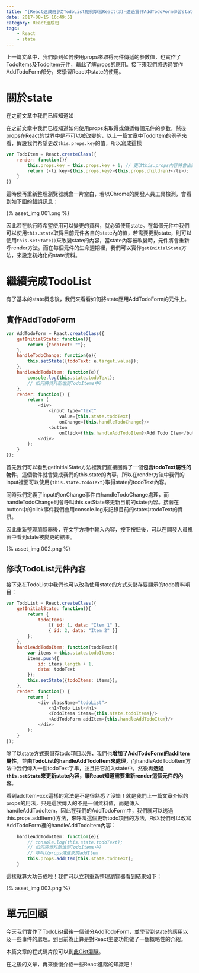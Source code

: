 ```yaml
---
title: "[React速成班]從TodoList範例學習React(3)-透過實作AddTodoForm學習state"
date: 2017-08-15 16:49:51
category: React速成班
tags:
    - React
    - state
---
```


上一篇文章中，我們學到如何使用props來取得元件傳遞的參數值，也實作了TodoItems及TodoItem元件，藉此了解props的應用。接下來我們將透過實作AddTodoForm部分，來學習React中state的使用。

<!-- more -->

# 關於state

在之前文章中我們已經知道如

在之前文章中我們已經知道如何使用props來取得或傳遞每個元件的參數，然後props在React的世界中是不可以被改變的，以上一篇文章中TodoItem的例子來看，假設我們希望更改`this.props.key`的值，所以寫成這樣

```javascript
var TodoItem = React.createClass({
    render: function(){
        this.props.key = this.props.key + 1; // 更改this.props內容將會出錯
        return (<li key={this.props.key}>{this.props.children}</li>);
    }
})
```

這時侯再重新整理瀏覽器就會一片空白，若以Chrome的開發人員工具檢測，會看到如下圖的錯誤訊息：

{% asset_img 001.png %}

因此若在執行時希望使用可以變更的資料，就必須使用state。在每個元件中我們可以使用`this.state`取得目前元件各自的state內的值，若需要更動state，則可以使用`this.setState()`來改變state的內容，當state內容被改變時，元件將會重新呼render方法。而在每個元件的生命週期裡，我們可以實作`getInitialState`方法，來設定初始化的state資料。

# 繼續完成TodoList

有了基本的state概念後，我們來看看如何將state應用AddTodoForm的元件上。

## 實作AddTodoForm

```javascript
var AddTodoForm = React.createClass({
    getInitialState: function(){
        return {todoText: ""};  
    },
    handleTodoChange: function(e){
        this.setState({todoText: e.target.value});        
    },
    handleAddTodoItem: function(e){
        console.log(this.state.todoText);
        // 如何將資料新增到TodoItems中?  
    },
    render: function() {
        return (
            <div>
                <input type="text" 
                    value={this.state.todoText} 
                    onChange={this.handleTodoChange}/>
                <button
                    onClick={this.handleAddTodoItem}>Add Todo Item</button>
            </div>
        );
    }
});
```
首先我們可以看到getInitialState方法裡我們直接回傳了一個**包含todoText屬性的物件**，這個物件就會變成我們的this.state的內容，所以在render方法中我們的input裡面可以使用`{this.state.todoText}`取得state的todoText內容。

同時我們定義了input的onChange事件由handleTodoChange處理，而handleTodoChange則會呼叫this.setState來更新目前的state內容。接著在button中的click事件我們會用console.log來記錄目前的state中todoText的資訊。

因此重新整理瀏覽器後，在文字方塊中輸入內容，按下按鈕後，可以在開發人員視窗中看到state被變更的結果。

{% asset_img 002.png %}

## 修改TodoList元件內容

接下來在TodoList中我們也可以改為使用state的方式來儲存要顯示的todo資料項目：

```javascript
var TodoList = React.createClass({
    getInitialState: function(){
        return {
            todoItems: 
                [{ id: 1, data: "Item 1" },
                { id: 2, data: "Item 2" }]
        };
    },
    handleAddTodoItem: function(todoText){
        var items = this.state.todoItems;
        items.push({
            id: items.length + 1,
            data: todoText
        });
        this.setState({todoItems: items});
    },
    render: function() {
        return (
            <div className="todoList">
                <h1>Todo List</h1>
                <TodoItems items={this.state.todoItems}/>
                <AddTodoForm addItem={this.handleAddTodoItem}/>
            </div>
        );
    }
});
```

除了以state方式來儲存todo項目以外，我們也**增加了AddTodoForm的addItem屬性**，並**由TodoList的handleAddTodoItem來處理**，而handleAddTodoItem方法中我們傳入一個todoText字串，並且把它加入state中，然後再**透過`this.setState`來更新state內容，讓React知道需要重新render這個元件的內容**。

看到addItem=xxx這樣的寫法是不是很熟悉？沒錯！就是我們上一篇文章介紹的props的用法，只是這次傳入的不是一個資料值，而是傳入handleAddTodoItem，因此在我們的AddTodoForm中，我們就可以透過this.props.addItem()方法，來呼叫這個更新todo項目的方法，所以我們可以改寫AddTodoForm裡的handleAddTodoItem內容：

```javascript
    handleAddTodoItem: function(e){
        // console.log(this.state.todoText);
        // 如何將資料新增到TodoItems中?
        // 呼叫以props傳進來的addItem  
        this.props.addItem(this.state.todoText);
    }
```
這樣就算大功告成啦！我們可以立刻重新整理瀏覽器看到結果如下：

{% asset_img 003.png %}

# 單元回顧

今天我們實作了TodoList最後一個部分AddTodoForm，並學習到state的應用以及一些事件的處理。到目前為止算是對React主要功能做了一個概略性的介紹。

本篇文章的程式碼片段可以到[此Gist瀏覽](https://gist.github.com/wellwind/4888cb39f3e14c3022bd)。

在之後的文章，再來慢慢介紹一些React進階的知識吧！
